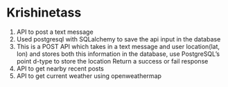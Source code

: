 ﻿# Krishinetass

01. API to post a text message
02. Used postgresql with SQLalchemy to save the api input in the database
03. This is a POST API which takes in a text message and user location(lat, lon) and stores both this information in the database, use PostgreSQL’s point d-type to store the location Return a success or fail response
04. API to get nearby recent posts
05. API to get current weather using openweathermap
